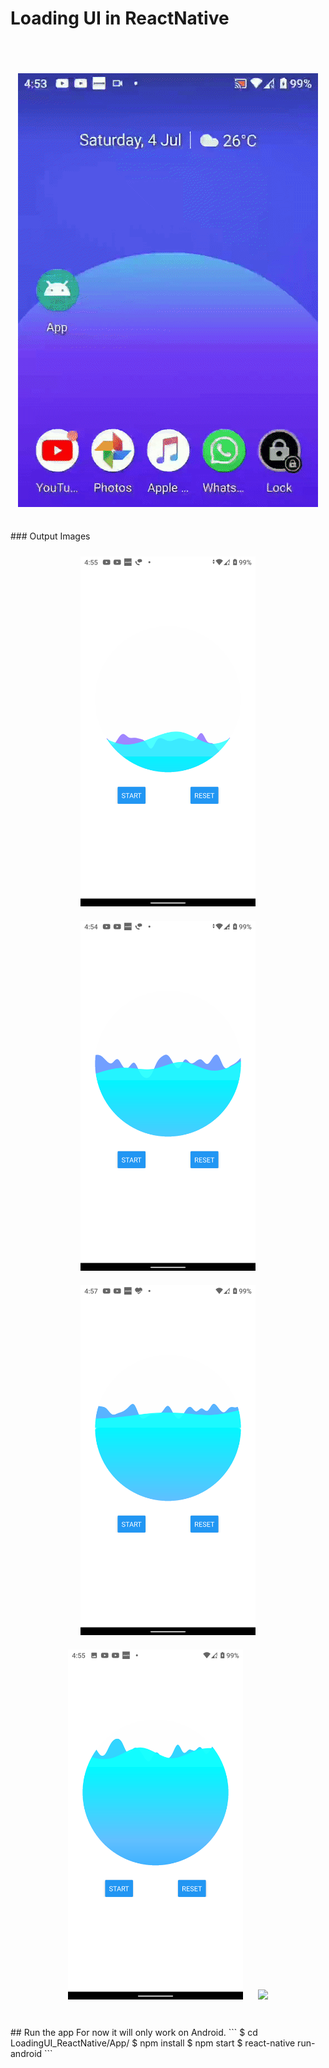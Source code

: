 # Loading UI in ReactNative
<br><br>

<p align="center">
<img style="padding:4px" src="/output/output.gif" width="480"/>
</p>
<br>
### Output Images
<p align="center">
  <img style="padding:10px" src="/output/1.png" width="280" />
  <img style="padding:10px" src="/output/2.png" width="280" /> 
  <img style="padding:10px" src="/output/3.png" width="280" />
  <img style="padding:10px" src="/output/4.png" width="280" />
  <img style="padding:10px" src="/output/5" width="280" />
</p>
<br>
## Run the app
For now it will only work on Android.
```
$ cd LoadingUI_ReactNative/App/
$ npm install
$ npm start
$ react-native run-android
```

